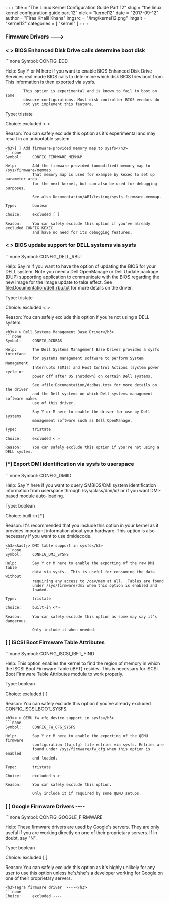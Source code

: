 +++
title = "The Linux Kernel Configuration Guide Part 12"
slug = "the linux kernel configuration guide part 12"
nick = "kernel12"
date = "2017-09-12"
author = "Firas Khalil Khana"
imgsrc = "/img/kernel12.png"
imgalt = "kernel12"
categories = [ "kernel" ]
+++
<h3>Firmware Drivers  ---></h3>
<h3>< > BIOS Enhanced Disk Drive calls determine boot disk</h3>
```none
Symbol:     CONFIG_EDD

Help:       Say Y or M here if you want to enable BIOS Enhanced Disk Drive
            Services real mode BIOS calls to determine which disk
            BIOS tries boot from.  This information is then exported via sysfs.

            This option is experimental and is known to fail to boot on some
            obscure configurations. Most disk controller BIOS vendors do
            not yet implement this feature.

Type:       tristate

Choice:     excluded < >

Reason:     You can safely exclude this option as it's experimental and may result
            in an unbootable system.
```
<h3>[ ] Add firmware-provided memory map to sysfs</h3>
```none
Symbol:     CONFIG_FIRMWARE_MEMMAP

Help:       Add the firmware-provided (unmodified) memory map to /sys/firmware/memmap.
            That memory map is used for example by kexec to set up parameter area
            for the next kernel, but can also be used for debugging purposes.

            See also Documentation/ABI/testing/sysfs-firmware-memmap.

Type:       boolean

Choice:     excluded [ ]

Reason:     You can safely exclude this option if you've already excluded CONFIG_KEXEC
            and have no need for its debugging features.
```
<h3>< > BIOS update support for DELL systems via sysfs</h3>
```none
Symbol:     CONFIG_DELL_RBU

Help:       Say m if you want to have the option of updating the BIOS for your
            DELL system. Note you need a Dell OpenManage or Dell Update package (DUP)
            supporting application to communicate with the BIOS regarding the new
            image for the image update to take effect.
            See <file:Documentation/dell_rbu.txt> for more details on the driver.

Type:       tristate

Choice:     excluded < >

Reason:     You can safely exclude this option if you're not using a DELL system.
```
<h3>< > Dell Systems Management Base Driver</h3>
```none
Symbol:     CONFIG_DCDBAS

Help:       The Dell Systems Management Base Driver provides a sysfs interface
            for systems management software to perform System Management
            Interrupts (SMIs) and Host Control Actions (system power cycle or
            power off after OS shutdown) on certain Dell systems.

            See <file:Documentation/dcdbas.txt> for more details on the driver
            and the Dell systems on which Dell systems management software makes
            use of this driver.

            Say Y or M here to enable the driver for use by Dell systems
            management software such as Dell OpenManage.

Type:       tristate

Choice:     excluded < >

Reason:     You can safely exclude this option if you're not using a DELL system.
```
<h3>[&ast;] Export DMI identification via sysfs to userspace</h3>
```none
Symbol:     CONFIG_DMIID

Help:       Say Y here if you want to query SMBIOS/DMI system identification
            information from userspace through /sys/class/dmi/id/ or if you want
            DMI-based module auto-loading.

Type:       boolean

Choice:     built-in [*]

Reason:     It's recommended that you include this option in your kernel as it
            provides important information about your hardware. This option is
            also necessary if you want to use dmidecode.
```
<h3><&ast;> DMI table support in sysfs</h3>
```none
Symbol:     CONFIG_DMI_SYSFS

Help:       Say Y or M here to enable the exporting of the raw DMI table
            data via sysfs.  This is useful for consuming the data without
            requiring any access to /dev/mem at all.  Tables are found
            under /sys/firmware/dmi when this option is enabled and
            loaded.

Type:       tristate

Choice:     built-in <*>

Reason:     You can safely exclude this option as some may say it's dangerous.
            
            Only include it when needed.
```
<h3>[ ] iSCSI Boot Firmware Table Attributes</h3>
```none
Symbol:     CONFIG_ISCSI_IBFT_FIND

Help:       This option enables the kernel to find the region of memory
            in which the ISCSI Boot Firmware Table (iBFT) resides. This
            is necessary for iSCSI Boot Firmware Table Attributes module to work
            properly.

Type:       boolean

Choice:     excluded [ ]

Reason:     You can safely exclude this option if you've already excluded
            CONFIG_ISCSI_BOOT_SYSFS.
```
<h3>< > QEMU fw_cfg device support in sysfs</h3>
```none
Symbol:     CONFIG_FW_CFG_SYSFS

Help:       Say Y or M here to enable the exporting of the QEMU firmware
            configuration (fw_cfg) file entries via sysfs. Entries are
            found under /sys/firmware/fw_cfg when this option is enabled
            and loaded.

Type:       tristate

Choice:     excluded < >

Reason:     You can safely exclude this option.

            Only include it if required by some QEMU setups.
```
<h3>[ ] Google Firmware Drivers  ----</h3>
```none
Symbol:     CONFIG_GOOGLE_FIRMWARE

Help:       These firmware drivers are used by Google's servers.  They are
            only useful if you are working directly on one of their
            proprietary servers.  If in doubt, say "N".

Type:       boolean

Choice:     excluded [ ]

Reason:     You can safely exclude this option as it's highly unlikely for
            any user to use this option unless he's/she's a developer working for
            Google on one of their proprietary servers.
```
<h3>Tegra firmware driver  ----</h3>
```none
Choice:     excluded ----
```

